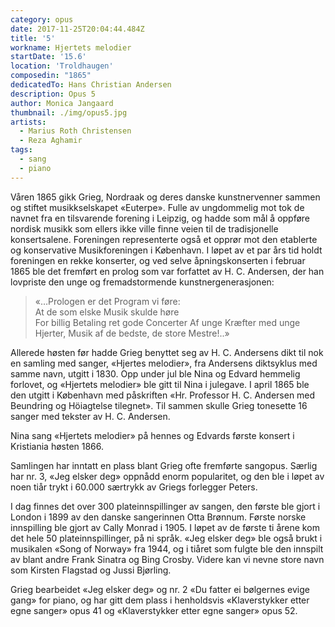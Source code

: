 ```yaml
---
category: opus
date: 2017-11-25T20:04:44.484Z
title: '5'
workname: Hjertets melodier
startDate: '15.6'
location: 'Troldhaugen'
composedin: "1865"
dedicatedTo: Hans Christian Andersen
description: Opus 5
author: Monica Jangaard
thumbnail: ./img/opus5.jpg
artists:
  - Marius Roth Christensen
  - Reza Aghamir
tags:
  - sang
  - piano
---
```

Våren 1865 gikk Grieg, Nordraak og deres danske kunstnervenner sammen og stiftet musikkselskapet «Euterpe». Fulle av ungdommelig mot tok de navnet fra en tilsvarende forening i Leipzig, og hadde som mål å oppføre nordisk musikk som ellers ikke ville finne veien til de tradisjonelle konsertsalene. Foreningen representerte også et opprør mot den etablerte og konservative Musikforeningen i København. I løpet av et par års tid holdt foreningen en rekke konserter, og ved selve åpningskonserten i februar 1865 ble det fremført en prolog som var forfattet av H. C. Andersen, der han lovpriste den unge og fremadstormende kunstnergenerasjonen:

> «…Prologen er det Program vi føre:  
At de som elske Musik skulde høre  
For billig Betaling ret gode Concerter
Af unge Kræfter med unge Hjerter,
Musik af de bedste, de store Mestre!..»

Allerede høsten før hadde Grieg benyttet seg av H. C. Andersens dikt til nok en samling med sanger, «Hjertes melodier», fra Andersens diktsyklus med samme navn, utgitt i 1830. Opp under jul ble Nina og Edvard hemmelig forlovet, og «Hjertets melodier» ble gitt til Nina i julegave. I april 1865 ble den utgitt i København med påskriften «Hr. Professor H. C. Andersen med Beundring og Höiagtelse tilegnet». Til sammen skulle Grieg tonesette 16 sanger med tekster av H. C. Andersen.  

Nina sang «Hjertets melodier» på hennes og Edvards første konsert i Kristiania høsten 1866.

Samlingen har inntatt en plass blant Grieg ofte fremførte sangopus. Særlig har nr. 3, «Jeg elsker deg» oppnådd enorm popularitet, og den ble i løpet av noen tiår trykt i 60.000 særtrykk av Griegs forlegger Peters.  

I dag finnes det over 300 plateinnspillinger av sangen, den første ble gjort i London i 1899 av den danske sangerinnen Otta Brønnum. Første norske innspilling ble gjort av Cally Monrad i 1905. I løpet av de første ti årene kom det hele 50 plateinnspillinger, på ni språk. «Jeg elsker deg» ble også brukt i musikalen «Song of Norway» fra 1944, og i tiåret som fulgte ble den innspilt av blant andre Frank Sinatra og Bing Crosby. Videre kan vi nevne store navn som Kirsten Flagstad og Jussi Bjørling.

Grieg bearbeidet «Jeg elsker deg» og nr. 2 «Du fatter ei bølgernes evige gang» for piano, og har gitt dem plass i henholdsvis «Klaverstykker etter egne sanger» opus 41 og «Klaverstykker etter egne sanger» opus 52.
